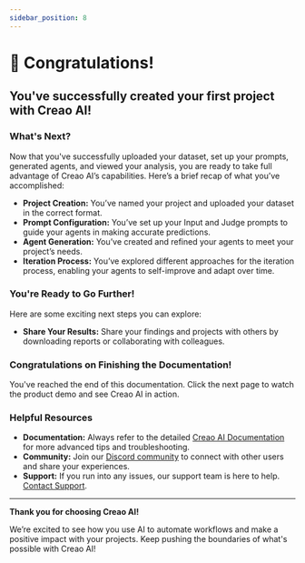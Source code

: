 ```yaml
---
sidebar_position: 8
---
```


# 🎉 Congratulations!

## You've successfully created your first project with Creao AI!

### What's Next?

Now that you've successfully uploaded your dataset, set up your prompts, generated agents, and viewed your analysis, you are ready to take full advantage of Creao AI’s capabilities. Here’s a brief recap of what you’ve accomplished:

- **Project Creation:** You’ve named your project and uploaded your dataset in the correct format.
- **Prompt Configuration:** You’ve set up your Input and Judge prompts to guide your agents in making accurate predictions.
- **Agent Generation:** You’ve created and refined your agents to meet your project’s needs.
- **Iteration Process:** You’ve explored different approaches for the iteration process, enabling your agents to self-improve and adapt over time.

### You're Ready to Go Further!

Here are some exciting next steps you can explore:

- **Share Your Results:** Share your findings and projects with others by downloading reports or collaborating with colleagues.

### Congratulations on Finishing the Documentation!

You've reached the end of this documentation. Click the next page to watch the product demo and see Creao AI in action.

### Helpful Resources

- **Documentation:** Always refer to the detailed [Creao AI Documentation](docs/intro.md) for more advanced tips and troubleshooting.
- **Community:** Join our [Discord community](https://discord.gg/UgBcyaMzGp) to connect with other users and share your experiences.
- **Support:** If you run into any issues, our support team is here to help. [Contact Support](mailto:dev@creao.ai).

---

**Thank you for choosing Creao AI!**

We’re excited to see how you use AI to automate workflows and make a positive impact with your projects. Keep pushing the boundaries of what's possible with Creao AI!
